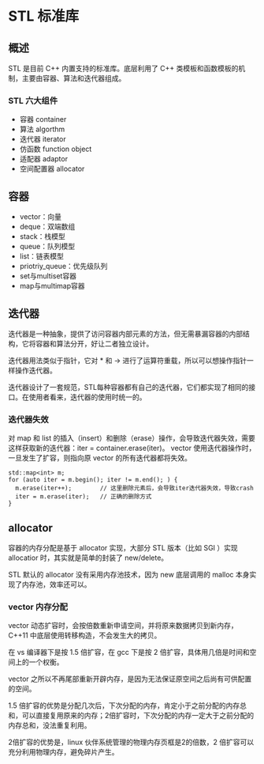 # STL 标准库
## 概述
STL 是目前 C++ 内置支持的标准库。底层利用了 C++ 类模板和函数模板的机制，主要由容器、算法和迭代器组成。

### STL 六大组件
- 容器 container
- 算法 algorthm
- 迭代器 iterator
- 仿函数 function object
- 适配器 adaptor
- 空间配置器 allocator

## 容器
- vector：向量
- deque：双端数组
- stack：栈模型
- queue：队列模型
- list：链表模型
- priotriy_queue：优先级队列
- set与multiset容器
- map与multimap容器

## 迭代器
迭代器是一种抽象，提供了访问容器内部元素的方法，但无需暴漏容器的内部结构，它将容器和算法分开，好让二者独立设计。

迭代器用法类似于指针，它对 * 和 -> 进行了运算符重载，所以可以想操作指针一样操作迭代器。

迭代器设计了一套规范，STL每种容器都有自己的迭代器，它们都实现了相同的接口。在使用者看来，迭代器的使用时统一的。

### 迭代器失效
对 map 和 list 的插入（insert）和删除（erase）操作，会导致迭代器失效，需要这样获取新的迭代器：iter = container.erase(iter)。
vector 使用迭代器操作时，一旦发生了扩容，则指向原 vector 的所有迭代器都将失效。
```
std::map<int> m;
for (auto iter = m.begin(); iter != m.end(); ) {
  m.erase(iter++);        // 这里删除元素后，会导致iter迭代器失效，导致crash
  iter = m.erase(iter);   // 正确的删除方式
}
```

## allocator
容器的内存分配是基于 allocator 实现，大部分 STL 版本（比如 SGI ）实现 allocatior 时，其实就是简单的封装了 new/delete。

STL 默认的 allocator 没有采用内存池技术，因为 new 底层调用的 malloc 本身实现了内存池，效率还可以。

### vector 内存分配
vector 动态扩容时，会按倍数重新申请空间，并将原来数据拷贝到新内存，C++11 中底层使用转移构造，不会发生大的拷贝。

在 vs 编译器下是按 1.5 倍扩容，在 gcc 下是按 2 倍扩容，具体用几倍是时间和空间上的一个权衡。

vector 之所以不再尾部重新开辟内存，是因为无法保证原空间之后尚有可供配置的空间。

1.5 倍扩容的优势是分配几次后，下次分配的内存，肯定小于之前分配的内存总和，可以直接复用原来的内存；2倍扩容时，下次分配的内存一定大于之前分配的内存总和，没法重复利用。

2倍扩容的优势是，linux 伙伴系统管理的物理内存页框是2的倍数，2 倍扩容可以充分利用物理内存，避免碎片产生。
